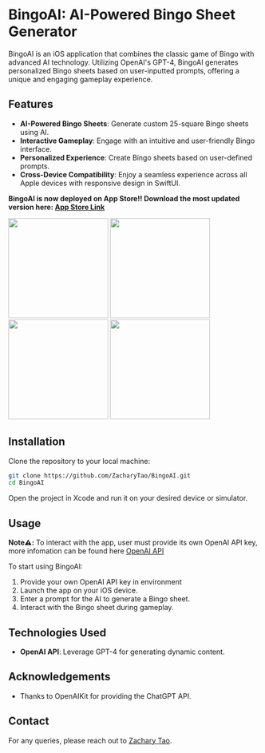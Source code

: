# BingoAI: AI-Powered Bingo Sheet Generator

BingoAI is an iOS application that combines the classic game of Bingo with advanced AI technology. Utilizing OpenAI's GPT-4, BingoAI generates personalized Bingo sheets based on user-inputted prompts, offering a unique and engaging gameplay experience.

## Features



- **AI-Powered Bingo Sheets**: Generate custom 25-square Bingo sheets using AI.
- **Interactive Gameplay**: Engage with an intuitive and user-friendly Bingo interface.
- **Personalized Experience**: Create Bingo sheets based on user-defined prompts.
- **Cross-Device Compatibility**: Enjoy a seamless experience across all Apple devices with responsive design in SwiftUI.

**BingoAI is now deployed on App Store!! Download the most updated version here: [App Store Link](https://apps.apple.com/us/app/bingoai/id6475277285)**

<img src="https://github.com/ZacharyTao/BingoAI/assets/111452513/b1e18e9e-013d-4138-bf33-238bede4512d" width="200"/> <img src="https://github.com/ZacharyTao/BingoAI/assets/111452513/72e364df-8ace-4d5f-80e5-2c2ede241782" width="200"/> <img src="https://github.com/ZacharyTao/BingoAI/assets/111452513/9ff5e675-0688-4e27-bc7d-f77fad845a8e" width="200"/> <img src="https://github.com/ZacharyTao/BingoAI/assets/111452513/5925cc45-2208-4b59-9193-e6df57077d69" width="200"/>

## Installation

Clone the repository to your local machine:

```bash
git clone https://github.com/ZacharyTao/BingoAI.git
cd BingoAI
```

Open the project in Xcode and run it on your desired device or simulator.

## Usage

**Note⚠️:** To interact with the app, user must provide its own OpenAI API key, more infomation can be found here [OpenAI API](https://help.openai.com/en/articles/4936850-where-do-i-find-my-api-key)

To start using BingoAI:

1. Provide your own OpenAI API key in environment
2. Launch the app on your iOS device.
3. Enter a prompt for the AI to generate a Bingo sheet.
4. Interact with the Bingo sheet during gameplay.

## Technologies Used

- **OpenAI API**: Leverage GPT-4 for generating dynamic content.

## Acknowledgements

- Thanks to OpenAIKit for providing the ChatGPT API.

## Contact

For any queries, please reach out to [Zachary Tao](mailto:zacharywtao@gmail.com).
